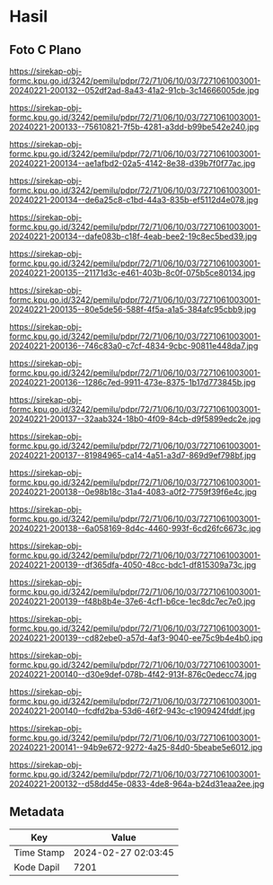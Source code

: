 # Hasil

## Foto C Plano

https://sirekap-obj-formc.kpu.go.id/3242/pemilu/pdpr/72/71/06/10/03/7271061003001-20240221-200132--052df2ad-8a43-41a2-91cb-3c14666005de.jpg

https://sirekap-obj-formc.kpu.go.id/3242/pemilu/pdpr/72/71/06/10/03/7271061003001-20240221-200133--75610821-7f5b-4281-a3dd-b99be542e240.jpg

https://sirekap-obj-formc.kpu.go.id/3242/pemilu/pdpr/72/71/06/10/03/7271061003001-20240221-200134--ae1afbd2-02a5-4142-8e38-d39b7f0f77ac.jpg

https://sirekap-obj-formc.kpu.go.id/3242/pemilu/pdpr/72/71/06/10/03/7271061003001-20240221-200134--de6a25c8-c1bd-44a3-835b-ef5112d4e078.jpg

https://sirekap-obj-formc.kpu.go.id/3242/pemilu/pdpr/72/71/06/10/03/7271061003001-20240221-200134--dafe083b-c18f-4eab-bee2-19c8ec5bed39.jpg

https://sirekap-obj-formc.kpu.go.id/3242/pemilu/pdpr/72/71/06/10/03/7271061003001-20240221-200135--21171d3c-e461-403b-8c0f-075b5ce80134.jpg

https://sirekap-obj-formc.kpu.go.id/3242/pemilu/pdpr/72/71/06/10/03/7271061003001-20240221-200135--80e5de56-588f-4f5a-a1a5-384afc95cbb9.jpg

https://sirekap-obj-formc.kpu.go.id/3242/pemilu/pdpr/72/71/06/10/03/7271061003001-20240221-200136--746c83a0-c7cf-4834-9cbc-90811e448da7.jpg

https://sirekap-obj-formc.kpu.go.id/3242/pemilu/pdpr/72/71/06/10/03/7271061003001-20240221-200136--1286c7ed-9911-473e-8375-1b17d773845b.jpg

https://sirekap-obj-formc.kpu.go.id/3242/pemilu/pdpr/72/71/06/10/03/7271061003001-20240221-200137--32aab324-18b0-4f09-84cb-d9f5899edc2e.jpg

https://sirekap-obj-formc.kpu.go.id/3242/pemilu/pdpr/72/71/06/10/03/7271061003001-20240221-200137--81984965-ca14-4a51-a3d7-869d9ef798bf.jpg

https://sirekap-obj-formc.kpu.go.id/3242/pemilu/pdpr/72/71/06/10/03/7271061003001-20240221-200138--0e98b18c-31a4-4083-a0f2-7759f39f6e4c.jpg

https://sirekap-obj-formc.kpu.go.id/3242/pemilu/pdpr/72/71/06/10/03/7271061003001-20240221-200138--6a058169-8d4c-4460-993f-6cd26fc6673c.jpg

https://sirekap-obj-formc.kpu.go.id/3242/pemilu/pdpr/72/71/06/10/03/7271061003001-20240221-200139--df365dfa-4050-48cc-bdc1-df815309a73c.jpg

https://sirekap-obj-formc.kpu.go.id/3242/pemilu/pdpr/72/71/06/10/03/7271061003001-20240221-200139--f48b8b4e-37e6-4cf1-b6ce-1ec8dc7ec7e0.jpg

https://sirekap-obj-formc.kpu.go.id/3242/pemilu/pdpr/72/71/06/10/03/7271061003001-20240221-200139--cd82ebe0-a57d-4af3-9040-ee75c9b4e4b0.jpg

https://sirekap-obj-formc.kpu.go.id/3242/pemilu/pdpr/72/71/06/10/03/7271061003001-20240221-200140--d30e9def-078b-4f42-913f-876c0edecc74.jpg

https://sirekap-obj-formc.kpu.go.id/3242/pemilu/pdpr/72/71/06/10/03/7271061003001-20240221-200140--fcdfd2ba-53d6-46f2-943c-c1909424fddf.jpg

https://sirekap-obj-formc.kpu.go.id/3242/pemilu/pdpr/72/71/06/10/03/7271061003001-20240221-200141--94b9e672-9272-4a25-84d0-5beabe5e6012.jpg

https://sirekap-obj-formc.kpu.go.id/3242/pemilu/pdpr/72/71/06/10/03/7271061003001-20240221-200132--d58dd45e-0833-4de8-964a-b24d31eaa2ee.jpg


## Metadata

| Key        | Value               |
| ---------- | ------------------- |
| Time Stamp | 2024-02-27 02:03:45 |
| Kode Dapil | 7201                |




